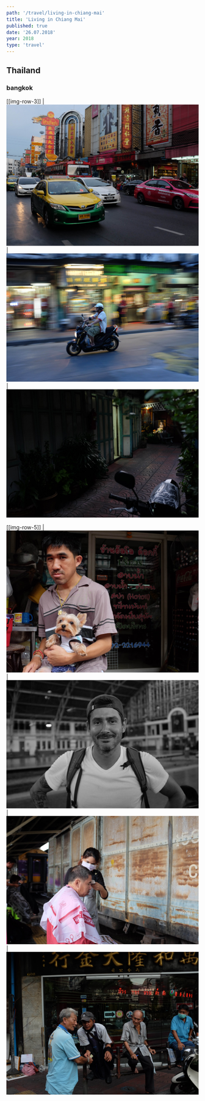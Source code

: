 ```yaml
---
path: '/travel/living-in-chiang-mai'
title: 'Living in Chiang Mai'
published: true
date: '26.07.2018'
year: 2018
type: 'travel'
---
```


## Thailand

### bangkok

[[img-row-3]]
| ![test image](photos/bk4.jpg "Test")
| ![test image](photos/bk2.jpg "Test")
| ![test image](photos/bk3.jpg "Test")

[[img-row-5]]
| ![test image](photos/bk5.jpg "Test")
| ![test image](photos/bk6.jpg "Test")
| ![test image](photos/bk7.jpg "Test")
| ![test image](photos/bk8.jpg "Test")
